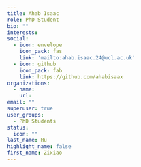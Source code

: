 ```yaml
---
title: Ahab Isaac
role: PhD Student
bio: ""
interests:
social:
  - icon: envelope
    icon_pack: fas
    link: 'mailto:ahab.isaac.24@ucl.ac.uk'
  - icon: github
    icon_pack: fab
    link: https://github.com/ahabisaax
organizations:
  - name: 
    url: 
email: ""
superuser: true
user_groups:
  - PhD Students
status:
  icon: ""
last_name: Hu
highlight_name: false
first_name: Zixiao
---
```

<!-- BIO

{style="text-align: justify;"} -->
